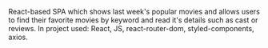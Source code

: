 React-based SPA which shows last week's popular movies and allows users to find
their favorite movies by keyword and read it's details such as cast or reviews.
In project used: React, JS, react-router-dom, styled-components, axios.
